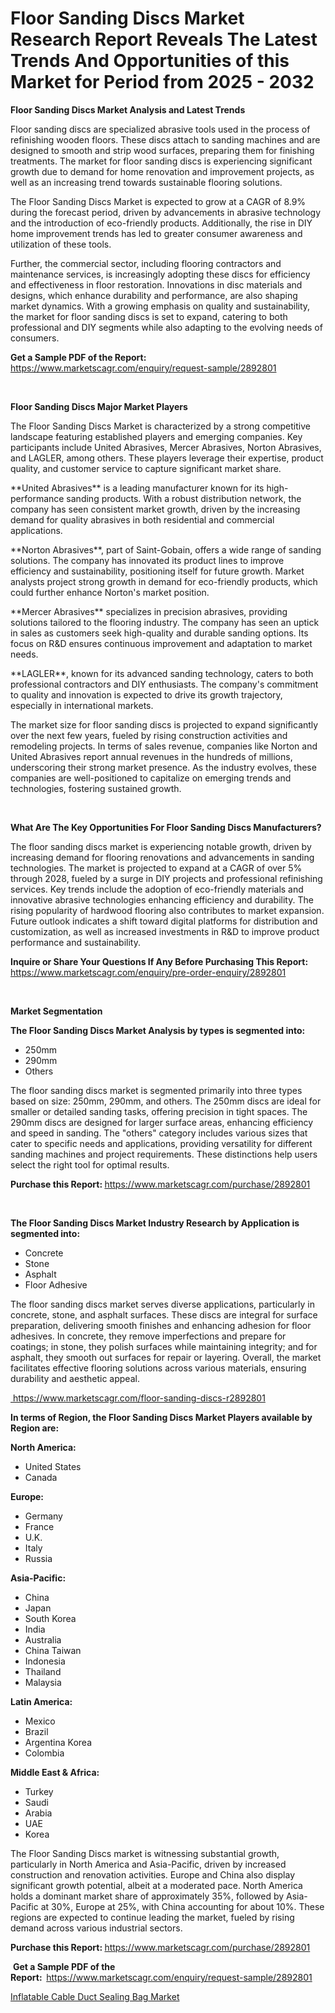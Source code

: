 <p><h1>Floor Sanding Discs Market Research Report Reveals The Latest Trends And Opportunities of this Market for Period from 2025 - 2032</h1></p><p><strong>Floor Sanding Discs Market Analysis and Latest Trends</strong></p>
<p><p>Floor sanding discs are specialized abrasive tools used in the process of refinishing wooden floors. These discs attach to sanding machines and are designed to smooth and strip wood surfaces, preparing them for finishing treatments. The market for floor sanding discs is experiencing significant growth due to demand for home renovation and improvement projects, as well as an increasing trend towards sustainable flooring solutions.</p><p>The Floor Sanding Discs Market is expected to grow at a CAGR of 8.9% during the forecast period, driven by advancements in abrasive technology and the introduction of eco-friendly products. Additionally, the rise in DIY home improvement trends has led to greater consumer awareness and utilization of these tools. </p><p>Further, the commercial sector, including flooring contractors and maintenance services, is increasingly adopting these discs for efficiency and effectiveness in floor restoration. Innovations in disc materials and designs, which enhance durability and performance, are also shaping market dynamics. With a growing emphasis on quality and sustainability, the market for floor sanding discs is set to expand, catering to both professional and DIY segments while also adapting to the evolving needs of consumers.</p></p>
<p><strong>Get a Sample PDF of the Report:&nbsp;</strong> <a href="https://www.marketscagr.com/enquiry/request-sample/2892801?utm_campaign=3018&utm_medium=2&utm_source=Github&utm_content=ia&utm_term=15032025&utm_id=floor-sanding-discs">https://www.marketscagr.com/enquiry/request-sample/2892801</a></p>
<p>&nbsp;</p>
<p><strong>Floor Sanding Discs Major Market Players</strong></p>
<p><p>The Floor Sanding Discs Market is characterized by a strong competitive landscape featuring established players and emerging companies. Key participants include United Abrasives, Mercer Abrasives, Norton Abrasives, and LAGLER, among others. These players leverage their expertise, product quality, and customer service to capture significant market share.</p><p>**United Abrasives** is a leading manufacturer known for its high-performance sanding products. With a robust distribution network, the company has seen consistent market growth, driven by the increasing demand for quality abrasives in both residential and commercial applications.</p><p>**Norton Abrasives**, part of Saint-Gobain, offers a wide range of sanding solutions. The company has innovated its product lines to improve efficiency and sustainability, positioning itself for future growth. Market analysts project strong growth in demand for eco-friendly products, which could further enhance Norton's market position.</p><p>**Mercer Abrasives** specializes in precision abrasives, providing solutions tailored to the flooring industry. The company has seen an uptick in sales as customers seek high-quality and durable sanding options. Its focus on R&D ensures continuous improvement and adaptation to market needs.</p><p>**LAGLER**, known for its advanced sanding technology, caters to both professional contractors and DIY enthusiasts. The company's commitment to quality and innovation is expected to drive its growth trajectory, especially in international markets.</p><p>The market size for floor sanding discs is projected to expand significantly over the next few years, fueled by rising construction activities and remodeling projects. In terms of sales revenue, companies like Norton and United Abrasives report annual revenues in the hundreds of millions, underscoring their strong market presence. As the industry evolves, these companies are well-positioned to capitalize on emerging trends and technologies, fostering sustained growth.</p></p>
<p>&nbsp;</p>
<p><strong>What Are The Key Opportunities For Floor Sanding Discs Manufacturers?</strong></p>
<p><p>The floor sanding discs market is experiencing notable growth, driven by increasing demand for flooring renovations and advancements in sanding technologies. The market is projected to expand at a CAGR of over 5% through 2028, fueled by a surge in DIY projects and professional refinishing services. Key trends include the adoption of eco-friendly materials and innovative abrasive technologies enhancing efficiency and durability. The rising popularity of hardwood flooring also contributes to market expansion. Future outlook indicates a shift toward digital platforms for distribution and customization, as well as increased investments in R&D to improve product performance and sustainability.</p></p>
<p><strong>Inquire or Share Your Questions If Any Before Purchasing This Report:</strong> <a href="https://www.marketscagr.com/enquiry/pre-order-enquiry/2892801?utm_campaign=3018&utm_medium=2&utm_source=Github&utm_content=ia&utm_term=15032025&utm_id=floor-sanding-discs">https://www.marketscagr.com/enquiry/pre-order-enquiry/2892801</a></p>
<p>&nbsp;</p>
<p><strong>Market Segmentation</strong></p>
<p><strong>The Floor Sanding Discs Market Analysis by types is segmented into:</strong></p>
<p><ul><li>250mm</li><li>290mm</li><li>Others</li></ul></p>
<p><p>The floor sanding discs market is segmented primarily into three types based on size: 250mm, 290mm, and others. The 250mm discs are ideal for smaller or detailed sanding tasks, offering precision in tight spaces. The 290mm discs are designed for larger surface areas, enhancing efficiency and speed in sanding. The "others" category includes various sizes that cater to specific needs and applications, providing versatility for different sanding machines and project requirements. These distinctions help users select the right tool for optimal results.</p></p>
<p><strong>Purchase this Report:&nbsp;</strong><a href="https://www.marketscagr.com/purchase/2892801?utm_campaign=3018&utm_medium=2&utm_source=Github&utm_content=ia&utm_term=15032025&utm_id=floor-sanding-discs">https://www.marketscagr.com/purchase/2892801</a></p>
<p>&nbsp;</p>
<p><strong>The Floor Sanding Discs Market Industry Research by Application is segmented into:</strong></p>
<p><ul><li>Concrete</li><li>Stone</li><li>Asphalt</li><li>Floor Adhesive</li></ul></p>
<p><p>The floor sanding discs market serves diverse applications, particularly in concrete, stone, and asphalt surfaces. These discs are integral for surface preparation, delivering smooth finishes and enhancing adhesion for floor adhesives. In concrete, they remove imperfections and prepare for coatings; in stone, they polish surfaces while maintaining integrity; and for asphalt, they smooth out surfaces for repair or layering. Overall, the market facilitates effective flooring solutions across various materials, ensuring durability and aesthetic appeal.</p></p>
<p><a href="https://www.marketscagr.com/floor-sanding-discs-r2892801?utm_campaign=3018&utm_medium=2&utm_source=Github&utm_content=ia&utm_term=15032025&utm_id=floor-sanding-discs">&nbsp;https://www.marketscagr.com/floor-sanding-discs-r2892801</a></p>
<p><strong>In terms of Region, the Floor Sanding Discs Market Players available by Region are:</strong></p>
<p>
    <p> <strong> North America: </strong>
        <ul>
            <li>United States</li>
            <li>Canada</li>
        </ul>
        </p> 
    <p> <strong> Europe: </strong>
        <ul>
            <li>Germany</li>
            <li>France</li>
            <li>U.K.</li>
            <li>Italy</li>
            <li>Russia</li>
        </ul>
        </p> 
    <p> <strong> Asia-Pacific: </strong>
        <ul>
            <li>China</li>
            <li>Japan</li>
            <li>South Korea</li>
            <li>India</li>
            <li>Australia</li>
            <li>China Taiwan</li>
            <li>Indonesia</li>
            <li>Thailand</li>
            <li>Malaysia</li>
        </ul>
        </p> 
    <p> <strong> Latin America: </strong>
        <ul>
            <li>Mexico</li>
            <li>Brazil</li>
            <li>Argentina Korea</li>
            <li>Colombia</li>
        </ul>
        </p> 
    <p> <strong> Middle East & Africa: </strong>
        <ul>
            <li>Turkey</li>
            <li>Saudi</li>
            <li>Arabia</li>
            <li>UAE</li>
            <li>Korea</li>
        </ul>
    </p>
    </p>
<p><p>The Floor Sanding Discs market is witnessing substantial growth, particularly in North America and Asia-Pacific, driven by increased construction and renovation activities. Europe and China also display significant growth potential, albeit at a moderated pace. North America holds a dominant market share of approximately 35%, followed by Asia-Pacific at 30%, Europe at 25%, with China accounting for about 10%. These regions are expected to continue leading the market, fueled by rising demand across various industrial sectors.</p></p>
<p><strong>Purchase this Report: </strong><a href="https://www.marketscagr.com/purchase/2892801?utm_campaign=3018&utm_medium=2&utm_source=Github&utm_content=ia&utm_term=15032025&utm_id=floor-sanding-discs">https://www.marketscagr.com/purchase/2892801</a></p>
<p>&nbsp;<strong>Get a Sample PDF of the Report:&nbsp;&nbsp;</strong><a href="https://www.marketscagr.com/enquiry/request-sample/2892801?utm_campaign=3018&utm_medium=2&utm_source=Github&utm_content=ia&utm_term=15032025&utm_id=floor-sanding-discs">https://www.marketscagr.com/enquiry/request-sample/2892801</a></p>
<p><strong></strong></p>
<p><p><a href="https://github.com/sefathlehki/Market-Research-Report-List-1/blob/main/inflatable-cable-duct-sealing-bag-market.md?utm_campaign=3018&utm_medium=2&utm_source=Github&utm_content=ia&utm_term=15032025&utm_id=floor-sanding-discs">Inflatable Cable Duct Sealing Bag Market</a></p></p>